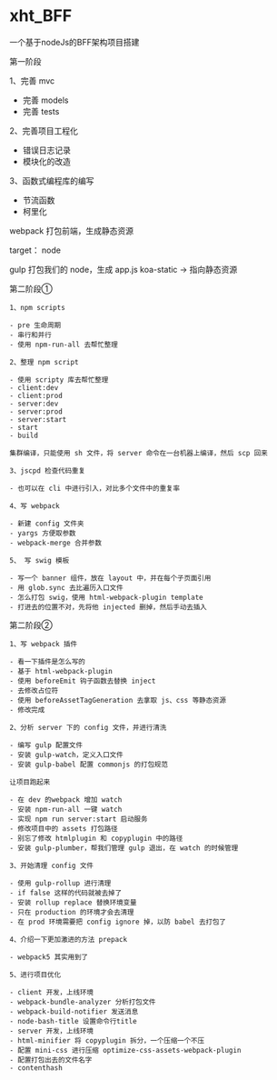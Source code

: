 # xht_BFF
一个基于nodeJs的BFF架构项目搭建

第一阶段

1、完善 mvc

- 完善 models 
- 完善 tests 

2、完善项目工程化

- 错误日志记录 
- 模块化的改造 

3、函数式编程库的编写

- 节流函数 
- 柯里化 

webpack 打包前端，生成静态资源

target： node

gulp 打包我们的 node，生成 app.js koa-static -> 指向静态资源

第二阶段①

    1、npm scripts

    - pre 生命周期
    - 串行和并行
    - 使用 npm-run-all 去帮忙整理

    2、整理 npm script

    - 使用 scripty 库去帮忙整理
    - client:dev
    - client:prod
    - server:dev
    - server:prod
    - server:start
    - start
    - build

    集群编译，只能使用 sh 文件，将 server 命令在一台机器上编译，然后 scp 回来

    3、jscpd 检查代码重复

    - 也可以在 cli 中进行引入，对比多个文件中的重复率

    4、写 webpack

    - 新建 config 文件夹
    - yargs 方便取参数
    - webpack-merge 合并参数

    5、 写 swig 模板

    - 写一个 banner 组件，放在 layout 中，并在每个子页面引用
    - 用 glob.sync 去比遍历入口文件
    - 怎么打包 swig，使用 html-webpack-plugin template
    - 打进去的位置不对，先将他 injected 删掉，然后手动去插入

第二阶段②

    1、写 webpack 插件

    - 看一下插件是怎么写的
    - 基于 html-webpack-plugin
    - 使用 beforeEmit 钩子函数去替换 inject
    - 去修改占位符
    - 使用 beforeAssetTagGeneration 去拿取 js、css 等静态资源
    - 修改完成

    2、分析 server 下的 config 文件，并进行清洗  

    - 编写 gulp 配置文件
    - 安装 gulp-watch，定义入口文件
    - 安装 gulp-babel 配置 commonjs 的打包规范

    让项目跑起来

    - 在 dev 的webpack 增加 watch
    - 安装 npm-run-all 一键 watch
    - 实现 npm run server:start 启动服务
    - 修改项目中的 assets 打包路径
    - 别忘了修改 htmlplugin 和 copyplugin 中的路径
    - 安装 gulp-plumber，帮我们管理 gulp 退出，在 watch 的时候管理

    3、开始清理 config 文件 

    - 使用 gulp-rollup 进行清理
    - if false 这样的代码就被去掉了
    - 安装 rollup replace 替换环境变量
    - 只在 production 的环境才会去清理
    - 在 prod 环境需要把 config ignore 掉，以防 babel 去打包了

    4、介绍一下更加激进的方法 prepack

    - webpack5 其实用到了

    5、进行项目优化

    - client 开发，上线环境
    - webpack-bundle-analyzer 分析打包文件
    - webpack-build-notifier 发送消息
    - node-bash-title 设置命令行title
    - server 开发，上线环境
    - html-minifier 将 copyplugin 拆分，一个压缩一个不压
    - 配置 mini-css 进行压缩 optimize-css-assets-webpack-plugin
    - 配置打包出去的文件名字
    - contenthash